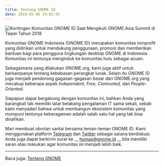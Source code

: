 ```yaml
---
title: Tentang GNOME ID
date: 2019-05-06 19:02:55
---
```

![Kontingen Komunitas GNOME ID Saat Mengikuti GNOME.Asia Summit di Taipei Tahun 2018](https://pbs.twimg.com/media/Dkc6KTFU8AEkY0R.jpg:large)

Komunitas GNOME Indonesia (GNOME ID) merupakan komunitas nonprofit yang didirikan untuk mendukung penggunaan, promosi dan memberikan bantuan bagi para pengguna lingkungan desktop GNOME di Indonesia. Komunitas ini tentunya menginduk ke komunitas hulu sebagai acuan. 

Sebagaimana yang dilakukan GNOME.org, kami juga aktif untuk berkampanye tentang kebebasan perangkat lunak. Selain itu GNOME ID juga menjadi pendorong gagasan-gagasan besar dari GNOME.org yang mecakup beberapa aspek *Independent, Free, Connceted,* dan *People-Oriented*.

Siapapun dapat bergabung dengan komunitas ini, bahkan Anda yang barangkali tak memiliki latar belakang pengalaman IT sama sekali, sebab kami menyadari bahwa untuk membangun ekosistem komunitas yang mumpuni tentunya keberagaman adalah salah satu hal yang tak bisa dinafikan.

Mari membuat obrolan santai bersama teman-teman GNOME ID. Kami menggunakan platform [Telegram](https://gnome.id) dan [Twitter](https://gnome.id) sebagai sarana berdiskusi. Anda juga dapat berkirim surat ke __ humas@gnome.id __ bila memiliki saran atau masukan agar komunitas ini menjadi lebih baik.

- - -

Baca juga:
[Tentang GNOME](https://www.gnome.org/about/)